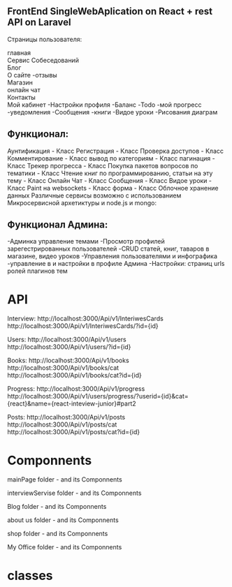 
## FrontEnd SingleWebAplication on React + rest API on Laravel

                      
Страницы пользователя: 

главная  
Сервис Cобеседований       
Блог                       
O сайте
    -отзывы                     
Mагазин   
онлайн чат                
Контакты    
Мой кабинет
    -Настройки профиля
    -Баланс 
    -Todo
    -мой прогресс
    -уведомления
    -Сообщения
    -книги
    -Видое уроки
    -Рисования диаграм
                                                                     
                                                                                     
                                                                                     

## Функционал:

Аунтификация                                                - Класс
Регистрация                                                 - Класс
Проверка доступов                                           - Класс
Комментирование                                             - Класс
вывод по категориям                                         - Класс
пагинация                                                   - Класс
Трекер прогресса                                            - Класс
Покупка пакетов вопросов по тематики                        - Класс
Чтение книг по программированию, статьи на эту тему         - Класс
Онлайн Чат                                                  - Класс
Сообщения                                                   - Класс
Видое уроки                                                 - Класс
Paint на websockets                                         - Класс
форма                                                       - Класс
Облочное хранение данных
Различные сервисы возможно с использованием  Микросервисной архетиктуры и node.js и mongo:
    
    
##  Функционал Админа: 
-Админка  управление темами 
-Просмотр профилей зарегестрированных пользователей
-CRUD статей, книг, таваров в магазине, видео уроков
-Управления пользователями и инфографика
-управление в и настройки в профиле Админа
-Настройки:
    страниц
    urls
    ролей
    плагинов
    тем
    

# API

Interview:
http://localhost:3000/Api/v1/InteriwesCards
http://localhost:3000/Api/v1/InteriwesCards/?id={id}


Users:
http://localhost:3000/Api/v1/users
http://localhost:3000/Api/v1/users/?id={id}


Books:
http://localhost:3000/Api/v1/books
http://localhost:3000/Api/v1/books/cat
http://localhost:3000/Api/v1/books/cat?id={id}


Progress:
http://localhost:3000/Api/v1/progress  
http://localhost:3000/Api/v1/users/progress/?userid={id}&cat={react}&name={react-inteview-junior}#part2


Posts:
http://localhost:3000/Api/v1/posts
http://localhost:3000/Api/v1/posts/cat
http://localhost:3000/Api/v1/posts/cat?id={id}






# Componnents

  mainPage         folder     - and its Componnents

  interviewServise folder     - and its Componnents

  Blog             folder     - and its Componnents

  about us         folder     - and its Componnents

  shop             folder     - and its Componnents

  My Office        folder     - and its Componnents



# classes


